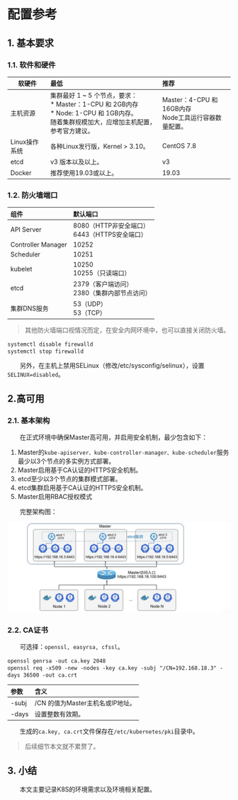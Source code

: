 # 配置参考

## 1. 基本要求

### 1.1. 软件和硬件

|软硬件|最低|推荐|
|---|:---|:---|
|主机资源|集群最好 1 ~ 5 个节点，要求：<br/>* Master：1-CPU 和 2GB内存<br/>* Node: 1-CPU 和 1GB内存。<br/>随着集群规模加大，应增加主机配置，参考官方建议。|Master：4-CPU 和 16GB内存<br/>Node工具运行容器数量配置。|
|Linux操作系统|各种Linux发行版，Kernel > 3.10。|CentOS 7.8|
|etcd|v3 版本以及以上。|v3|
|Docker|推荐使用19.03或以上。|19.03|

### 1.2. 防火墙端口

|组件|默认端口|
|:---|:---|
|API Server|8080（HTTP非安全端口）<br/>6443（HTTPS安全端口）|
|Controller Manager|10252|
|Scheduler|10251|
|kubelet|10250<br/>10255（只读端口）|
|etcd|2379（客户端访问）<br/>2380（集群内部节点访问）|
|集群DNS服务|53（UDP）<br/>53（TCP）|

> 其他防火墙端口视情况而定，在安全内网环境中，也可以直接关闭防火墙。

```shell
systemctl disable firewalld
systemctl stop firewalld
```

&ensp;&ensp;&ensp;&ensp;另外，在主机上禁用SELinux（修改/etc/sysconfig/selinux），设置`SELINUX=disabled`。

## 2.高可用

### 2.1. 基本架构

&ensp;&ensp;&ensp;&ensp;在正式环境中确保Master高可用，并启用安全机制，最少包含如下：

1. Master的`kube-apiserver、kube-controller-manager、kube-scheduler`服务最少以3个节点的多实例方式部署。
2. Master启用基于CA认证的HTTPS安全机制。
3. etcd至少以3个节点的集群模式部署。
4. etcd集群启用基于CA认证的HTTPS安全机制。
5. Master启用RBAC授权模式

&ensp;&ensp;&ensp;&ensp;完整架构图：


![](./_image/2021-08-15/2021-08-15-14-41-38.png)

### 2.2. CA证书

&ensp;&ensp;&ensp;&ensp;可选择：`openssl, easyrsa, cfssl`。

```shell
openssl genrsa -out ca.key 2048
openssl req -x509 -new -nodes -key ca.key -subj "/CN=192.168.18.3" -days 36500 -out ca.crt
```

|参数|含义|
|:---|:---|
|-subj|/CN 的值为Master主机名或IP地址。|
|-days|设置整数有效期。|

&ensp;&ensp;&ensp;&ensp;生成的`ca.key, ca.crt`文件保存在`/etc/kubernetes/pki`目录中。

> 后续细节本文就不累赘了。

## 3. 小结

&ensp;&ensp;&ensp;&ensp;本文主要记录K8S的环境需求以及环境相关配置。


